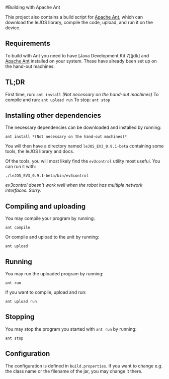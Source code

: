 #Building with Apache Ant

This project also contains a build script for [Apache Ant][ant], which can
download the leJOS library, compile the code, upload, and run it on the device.

## Requirements

To build with Ant you need to have [Java Development Kit 7][jdk] and
[Apache Ant][ant-download] installed on your system. These have already been set up on the hand-out machines.

[ant]: http://ant.apache.org/
[jdk7]: http://www.oracle.com/technetwork/java/javase/downloads/jdk8-downloads-2133151.html
[ant-download]: http://ant.apache.org/bindownload.cgi

## TL;DR

First time, run: `ant install` *(Not necessary on the hand-out machines)*
To compile and run: `ant upload run`
To stop: `ant stop`

## Installing other dependencies

The necessary dependencies can be downloaded and installed by running:

    ant install *(Not necessary on the hand-out machines)*

You will then have a directory named `leJOS_EV3_0.9.1-beta` containing some
tools, the leJOS library and docs.

Of the tools, you will most likely find the `ev3control` utility most
useful. You can run it with:

    ./leJOS_EV3_0.9.1-beta/bin/ev3control

_ev3control doesn't work well when the robot has multiple network interfaces. Sorry._

## Compiling and uploading

You may compile your program by running:

    ant compile

Or compile and upload to the unit by running:

    ant upload

## Running

You may run the uploaded program by running:

    ant run

If you want to compile, upload and run:

    ant upload run

## Stopping

You may stop the program you started with `ant run` by running:

    ant stop

## Configuration

The configuration is defined in `build.properties`. If you want to change e.g.
the class name or the filename of the jar, you may change it there.
